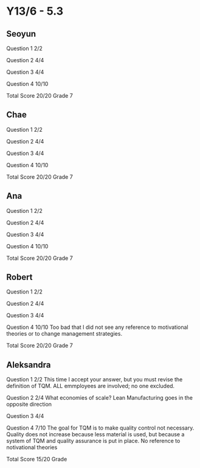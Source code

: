 # Y13/6 - 5.3

## Seoyun

Question 1      2/2

Question 2      4/4

Question 3      4/4

Question 4      10/10

Total Score 20/20 Grade 7

## Chae

Question 1      2/2

Question 2      4/4

Question 3      4/4

Question 4      10/10

Total Score 20/20 Grade 7

## Ana

Question 1      2/2

Question 2      4/4

Question 3      4/4

Question 4      10/10

Total Score 20/20 Grade 7

## Robert

Question 1      2/2

Question 2      4/4

Question 3      4/4

Question 4      10/10
                Too bad that I did not see any reference to motivational theories
                or to change management strategies.

Total Score     20/20 Grade 7

## Aleksandra

Question 1      2/2
                This time I accept your answer, but you must revise the definition
                of TQM. ALL emmployees are involved; no one excluded.

Question 2      2/4
                What economies of scale? Lean Manufacturing goes in the opposite direction

Question 3      4/4

Question 4      7/10
                The goal for TQM is to make quality control not necessary.
                Quality does not increase because less material is used, but because a system
                of TQM and quality assurance is put in place.
                No reference to notivational theories

Total Score     15/20 Grade 

